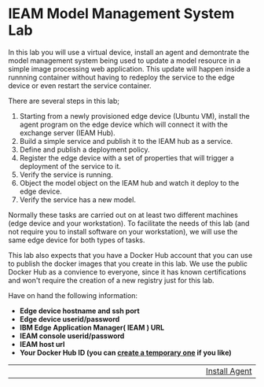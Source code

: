 # IEAM Model Management System Lab

In this lab you will use a virtual device, install an agent and demontrate the model management system being used to update
a model resource in a simple image processing web application.  This update will happen inside a runnning container without having to redeploy the service to the edge device or even restart the service container.

There are several steps in this lab;

1. Starting from a newly provisioned edge device (Ubuntu VM), install the agent program on the edge device which will connect it with the exchange server (IEAM Hub).
2. Build a simple service and publish it to the IEAM hub as a service.
3. Define and publish a deployment policy.
4. Register the edge device with a set of properties that will trigger a deployment of the service to it.
5. Verify the service is running.
6. Object the model object on the IEAM hub and watch it deploy to the edge device.
7. Verify the service has a new model.

Normally these tasks are carried out on at least two different machines (edge device and your workstation).  To facilitate the needs of this lab (and not require you to install software on your workstation), we will use the same edge device for both types of tasks.

This lab also expects that you have a Docker Hub account that you can use to publish the docker images that you create in this lab.  We use the public Docker Hub as a convience to everyone, since it has known certifications and won't require the creation of a new registry just for this lab.


Have on hand the following information:

- **Edge device hostname and ssh port** 
- **Edge device userid/password**
- **IBM Edge Application Manager( IEAM ) URL**
- **IEAM console userid/password**
- **IEAM host url**
- **Your Docker Hub ID (you can <a href="https://hub.docker.com/signup" target="_blank">create a temporary one</a> if you like)**

<table align="center">
<tr>
  <td align="right" width="9999"><a href="install_agent">Install Agent</a></td>
</tr>
</table>

